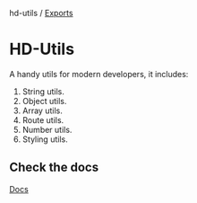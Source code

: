 hd-utils / [Exports](modules.md)

# HD-Utils

A handy utils for modern developers, it includes:
1. String utils.
2. Object utils.
3. Array utils.
4. Route utils.
5. Number utils.
6. Styling utils.

## Check the docs
[Docs](https://github.com/AhmadHddad/h-utils/blob/main/docs/modules.md)
